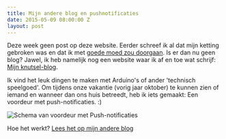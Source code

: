 ```yaml
---
title: Mijn andere blog en pushnotificaties
date: 2015-05-09 08:00:00 Z
layout: post
---
```


Deze week geen post op deze website. Eerder schreef ik al dat mijn ketting gebroken was en dat ik met [goede moed zou doorgaan](/gebroken-ketting/). Is er dan nu geen blog? Jawel, ik heb namelijk nog een website waar ik af en toe wat schrijf: [Mijn knutsel-blog](http://blog.rogiervandenberg.nl).

Ik vind het leuk dingen te maken met Arduino's of ander 'technisch speelgoed'. Om tijdens onze vakantie (vorig jaar oktober) te kunnen zien of iemand en wanneer dan ons huis betreedt, heb ik iets gemaakt: Een voordeur met push-notificaties. :)

![Schema van voordeur met Push-notificaties](https://docs.google.com/drawings/d/14CW2HyTsnna7obtu4YK4xMwC3MjxzvZ48uvaT5RvMMQ/pub?w=960&h=720)

Hoe het werkt? [Lees het op mijn andere blog](http://blog.rogiervandenberg.nl/2015/05/arduino-push-notification.html)